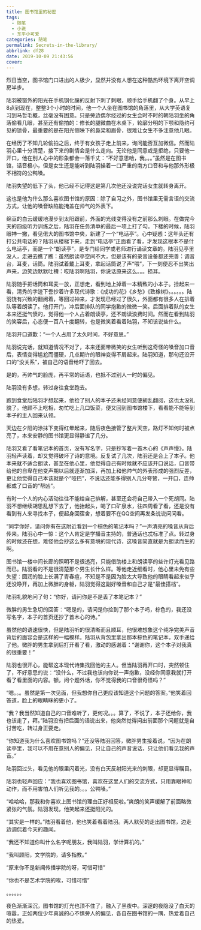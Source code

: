 ```yaml
---
title: 图书馆里的秘密
tags:
  - 随笔
  - 小说
  - 东平小可爱
categories: 随笔
permalink: Secrets-in-the-library/
abbrlink: df28
date: 2019-10-09 21:43:56
cover:
---
```


烈日当空，图书馆门口进出的人极少，显然并没有人想在这种酷热环境下离开空调房半步。

陆羽被窗外的阳光在手机钢化膜的反射下刺了刺眼，顺手给手机翻了个身。从早上8点到现在，整整3个小时的时间，他一个人坐在图书馆的角落里，从大学英语复习到马哲毛概，丝毫没有困意。只是旁边偶尔经过的女生会时不时的朝陆羽坐的角落偷看几眼，甚至还有偷拍的：修长的腿微曲在木桌下，轮廓分明的下颚和隐约可见的锁骨，最重要的是在阳光侧映下的鼻梁和眉骨，很难让女生不多注意他几眼。

在经历了不知几轮偷拍之后，终于有女孩子走上前来，询问能否互加微信。然而陆羽心里十分清楚，接下来的剧情会是什么走向。无论他是同意或是拒绝，只要他一开口，他在别人心中的形象都会一落千丈：“不好意思哈，我。。。”虽然是在图书馆，话音极小，但是女生还是能听到陆羽操着一口严重的南方口音和与他那外形极不相符的公鸭嗓。

陆羽失望的低下了头，他已经不记得这是第几次他还没说完话女生就转身离开。

这也是他为什么那么喜欢图书馆的原因：除了自习之外，图书馆里无需言语的交流方式，让他的嗓音缺陷能掩盖在帅气的外表下。

绵亘的白云缓缓地漫步到太阳跟前，外面的光线变得没有之前那么刺眼。在做完今天的四级听力训练之后，陆羽在任务清单的最后一项上打了勾。下楼的时候，陆羽眼神一撇，看见偌大的图书馆中央，新建了一个“电话亭”。心中疑惑：这年头还有打公共电话的？陆羽从楼梯下来，走到“电话亭”正面看了看，才发现这根本不是什么电话亭，而是一个“朗读亭”，是专门给同学或老师进行诵读文章的。陆羽见亭里没人，走进去瞧了瞧：虽然朗读亭空间不大，但是该有的录音设备都还完善：调音台，耳麦，话筒。陆羽试着戴上耳麦，拿起话筒说了声“喂”，下一刻便忍不出笑出声来，边笑边默默吐槽：哎陆羽啊陆羽，你说话原来这么。。。损耳。

陆羽随手把话筒和耳麦一放，正想走，看到地上掉着一本精致的小本子。捡起来一看，清秀的字迹下誊抄着许多现代诗歌：《成功的花》《乡愁》《致橡树》。。。。。。陆羽饶有兴致的翻阅着，等回过神来，才发现已经过了很久，外面都有很多人在排着队等着朗读了。他打开门，冲后面排队的同学抱歉的微微一笑。后面排着队的女生本来还挺气愤的，觉得他一个人占着朗读亭，还不朗读浪费时间。然而在看到陆羽的笑容后，心态便一百八十度翻转，也是微笑着看着陆羽，不知该说些什么。

陆羽开口道歉：“一个人占用了太久时间，不好意思。”

陆羽说完话，就知道情况不对了，本来还面带微笑的女生听到这奇怪的嗓音加口音后，表情变得尴尬而僵硬，几点期许的眼神变得不屑起来。陆羽知道，那句还没开口的“没关系”，被自己的语音给吓了回去。

是的，再帅气的脸庞，再平常的话语，也抵不过别人一时的偏见。

陆羽没有多想，转过身往食堂跑去。

跑到食堂后陆羽才想起来，他捡了别人的本子还未经同意便胡乱翻阅，这也太没礼貌了。他顾不上吃相，匆忙吃上几口饭菜，便又回到图书馆楼下，看看能不能等到本子的主人回来认领。

天边在夕阳的涂抹下变得红晕起来，随后夜色接管了整片天空，路灯不知何时被点亮了，本来安静的图书馆更显得静谧了几分。

陆羽又看了看笔记本的首页，没有写名字，只是抄写着一首木心的《声声慢》。陆羽轻声读着，却又觉得破坏了诗的意境。反复试了几次，陆羽还是合上了本子。他本来就不适合朗读，甚至在他心里，他觉得自己有时候就不应该开口说话，口音带给他的自卑在他变声期以后就逐渐加深，再加上和他帅气的外表形成的强烈反差，更让他觉得自己本该就是个“哑巴”，不说话还能多得别人几分夸赞，一开口，连帅都成了口音的“帮凶”。

有时一个人的内心活动往往不能给自己排解，甚至还会将自己带入一个死胡同。陆羽不想继续胡思乱想下去了，他抬起头，喝了口矿泉水，往四周看了看，还是没有看到有人来寻找本子，便起身回宿舍，想着要不在QQ空间再发条说说问问看。

“同学你好，请问你有在这附近看到一个棕色的笔记本吗？”一声清亮的嗓音从背后传来。陆羽心中一惊：这个人肯定是学播音主持的，普通话也忒标准了点。转过身的时候还在想，难怪他会抄这么多有意境的现代诗，这嗓音简直就是为朗读而生的啊。

图书馆一楼中间长廊的照明不是很透亮，只能借助楼上和朗读亭的些许灯光看见路而已。陆羽看的不是很清楚那个男生长什么样。等他走近细看时，他心里未免有些失望：圆润的脸上长满了青春痘，不知是不是因为脸太大导致他的眼睛看起来似乎还没睁开，再加上微胖的身躯，陆羽觉得这副好嗓音和自己才是“最佳搭档”。

陆羽礼貌地问了句：“你好，请问你是不是丢了本笔记本？”

微胖的男生急切的回答：“嗯是的，请问是你捡到了那个本子吗，棕色的，我还没写名字，本子的首页还抄了首木心的诗。”

虽然他的语速很快，但是陆羽听的很清晰而且顺耳，他很难想象这个纯净完美声音背后的面容会是这样的一幅模样。陆羽从背包里拿出那本棕色的笔记本，双手递给了他。微胖的男生拿到后打开看了看，激动的感谢着：“谢谢你，这个本子对我真的很重要！”

陆羽也很开心，能帮这本现代诗集找回他的主人。但当陆羽再开口时，突然顿住了，不好意思的说：“没什么，不过我也该向你说一声抱歉，没经你同意我就打开看了看里面的内容。额，问个题外话，你不觉得我的口音很奇怪吗？”

“嗯。。。虽然是第一次见面，但我想你自己更应该知道这个问题的答案。”他笑着回答道，脸上的眼睛眯的更小了。

“我？我当然知道自己的口音难听了，更何况。。。算了，不说了，本子还给你，我也该走了，拜。”陆羽没有把后面的话说出来，他突然觉得问出前面那个问题就是自讨苦吃，转过身正要走。

“你知道我为什么喜欢图书馆吗？”还没等陆羽回答，微胖男生接着说，“因为在朗读亭里，我可以不用在意别人的偏见，只让自己的声音说话，只让他们看见我的声音。”

陆羽回过头，看见他的眼里闪着光，没有白天反射阳光来的刺眼，却更显得瞩目。

陆羽也轻声回应：“我也喜欢图书馆，喜欢在这里人们的交流方式，只用靠眼神和动作，而不用害怕人们听见我的。。。公鸭嗓。”

“哈哈哈，那我和你喜欢上图书馆的理由正好相反啦。”爽朗的笑声缓解了前面略微紧张的气氛。陆羽发现，他笑起来还挺阳光的。

“其实是一样的。”陆羽看着他，他也笑着看着陆羽。两人默契的走出图书馆，边走边调侃着今天的趣闻。

“我还不知道你叫什么名字呢朋友，我叫陆羽，学计算机的。”

“我叫顾阳，文学院的，请多指教。”

“原来你不是新闻传播学院的呀，可惜可惜”

“你也不是艺术学院的唉，可惜可惜”

。。。。。。

夜色渐渐深沉，图书馆的灯光也顶不住了，融入了黑夜中。深邃的夜隐没了白天的喧嚣，正如两位少年真诚的心不惧旁人的偏见，各自在图书馆的一隅，热爱着自己的热爱。